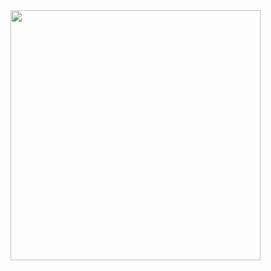 <img src="https://github-readme-stats.vercel.app/api?username=imrroot&show_icons=true&theme=jolly&layout=compact" width="400">
